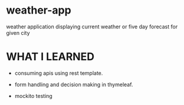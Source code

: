 # weather-app
weather application displaying current weather or five day forecast for given city

# WHAT I LEARNED
* consuming apis using rest template.

* form handling and decision making in thymeleaf.

* mockito testing
